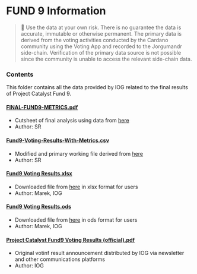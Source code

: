 # FUND 9 Information
> :memo: Use the data at your own risk. There is no guarantee the data is accurate, immutable or otherwise permanent. 
> The primary data is derived from the voting activities conducted by the Cardano community using the Voting App and recorded to the Jorgumandr side-chain.
> Verification of the primary data source is not possible since the community is unable to access the relevant side-chain data.

### Contents
This folder contains all the data provided by IOG related to the final results of Project Catalyst Fund 9.

#### [FINAL-FUND9-METRICS.pdf](https://github.com/st8tikratio/catalyst_research/blob/main/fund9/FINAL-FUND9-METRICS.pdf)
- Cutsheet of final analysis using data from [here](https://docs.google.com/spreadsheets/d/1MycQL-dkqf1xEW8xcr7vqcfHY6D7MHnG9ylDKNLSnAA/edit#gid=2095761837)
- Author: SR

#### [Fund9-Voting-Results-With-Metrics.csv](https://github.com/st8tikratio/catalyst_research/blob/main/fund9/Fund9-Voting-Results-With-Metrics.csv)
- Modified and primary working file derived from [here](https://docs.google.com/spreadsheets/d/1MycQL-dkqf1xEW8xcr7vqcfHY6D7MHnG9ylDKNLSnAA/edit#gid=2095761837)
- Author: SR

#### [Fund9 Voting Results.xlsx](https://github.com/st8tikratio/catalyst_research/blob/main/fund9/Fund9%20Voting%20results.xlsx)
- Downloaded file from [here](https://docs.google.com/spreadsheets/d/1MycQL-dkqf1xEW8xcr7vqcfHY6D7MHnG9ylDKNLSnAA/edit#gid=2095761837) in xlsx format for users
- Author: Marek, IOG

#### [Fund9 Voting Results.ods](https://github.com/st8tikratio/catalyst_research/blob/main/fund9/Fund9%20Voting%20results.ods)
- Downloaded file from [here](https://docs.google.com/spreadsheets/d/1MycQL-dkqf1xEW8xcr7vqcfHY6D7MHnG9ylDKNLSnAA/edit#gid=2095761837) in ods format for users
- Author: Marek, IOG

#### [Project Catalyst Fund9 Voting Results (official).pdf](https://github.com/st8tikratio/catalyst_research/blob/main/fund9/Project%20Catalyst%20-%20Fund9%20-%20Voting%20Results%20(official).pdf)
- Original votinf result announcement distributed by IOG via newsletter and other communications platforms
- Author: IOG
